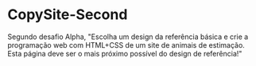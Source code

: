 # CopySite-Second
Segundo desafio Alpha, "Escolha um design da referência básica e crie a programação web com HTML+CSS de um site de animais de estimação.   Esta página deve ser o mais próximo possível do design de referência!"
